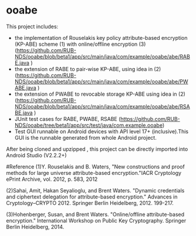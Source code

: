 # ooabe
This project includes:
+ the implementation of Rouselakis key policy attribute-based encryption (KP-ABE) scheme (1) with online/offline encryption (3) (https://github.com/RUB-NDS/ooabe/blob/beta1/app/src/main/java/com/example/ooabe/abe/RABE.java )
+ the extension of RABE to pair-wise KP-ABE, using idea in (2) (https://github.com/RUB-NDS/ooabe/blob/beta1/app/src/main/java/com/example/ooabe/abe/PWABE.java )
+ the extension of PWABE to revocable storage KP-ABE using idea in (2) (https://github.com/RUB-NDS/ooabe/blob/beta1/app/src/main/java/com/example/ooabe/abe/RSABE.java )
+ JUnit test cases for RABE, PWABE, RSABE (https://github.com/RUB-NDS/ooabe/tree/beta1/app/src/test/java/com.example.ooabe)
+ Test GUI runnable on Android devices with API level 17+ (inclusive).This GUI is the runnable generated from whole Android project.

After being cloned and upzipped , this project can be directly imported into Android Studio (V2.2.2+)

#Reference
(1)Y. Rouselakis and B. Waters,
"New constructions and proof methods for large universe attribute-based
   encryption."IACR Cryptology ePrint Archive, vol. 2012, p. 583, 2012

(2)Sahai, Amit, Hakan Seyalioglu, and Brent Waters.
"Dynamic credentials and ciphertext delegation for attribute-based encryption."
Advances in Cryptology–CRYPTO 2012. Springer Berlin Heidelberg, 2012. 199-217.

(3)Hohenberger, Susan, and Brent Waters. "Online/offline attribute-based encryption."
International Workshop on Public Key Cryptography. Springer Berlin Heidelberg, 2014.